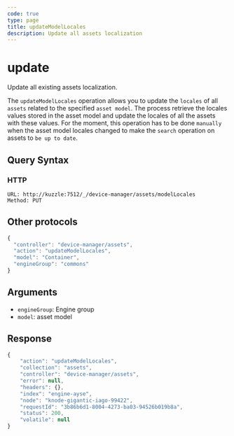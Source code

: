 ```yaml
---
code: true
type: page
title: updateModelLocales
description: Update all assets localization
---
```


# update

Update all existing assets localization.

The `updateModelLocales` operation allows you to update the `locales` of all `assets` related to the specified `asset model`.
The process retrieve the locales values stored in the asset model and update the locales of all the assets with these values. For the moment, this operation has to be done `manually` when the asset model locales changed to make the `search` operation on assets to `be up to date`.

## Query Syntax

### HTTP

```http
URL: http://kuzzle:7512/_/device-manager/assets/modelLocales
Method: PUT
```

## Other protocols

```js
{
  "controller": "device-manager/assets",
  "action": "updateModelLocales",
  "model": "Container",
  "engineGroup": "commons"
}
```

## Arguments

- `engineGroup`: Engine group
- `model`: asset model

## Response

```js
{
	"action": "updateModelLocales",
	"collection": "assets",
	"controller": "device-manager/assets",
	"error": null,
	"headers": {},
	"index": "engine-ayse",
	"node": "knode-gigantic-iago-99422",
	"requestId": "3b86b6d1-8004-4273-ba03-94526b019b8a",
	"status": 200,
	"volatile": null
}
```
